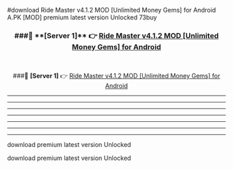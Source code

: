 #download Ride Master v4.1.2 MOD [Unlimited Money Gems] for Android  A.PK [MOD] premium latest version Unlocked 73buy 



<div align="center">
<h3>###🔹 **[Server 1]** 👉 <a href="https://download1apk.web.app/">Ride Master v4.1.2 MOD [Unlimited Money Gems] for Android </a></h3><br>


###🔹 **[Server 1]** 👉 <a href="https://download1apk.web.app/">Ride Master v4.1.2 MOD [Unlimited Money Gems] for Android </a></h3>
</div>



----------------------------------------------------------

----------------------------------------------------------

----------------------------------------------------------

----------------------------------------------------------

----------------------------------------------------------

----------------------------------------------------------

----------------------------------------------------------

download premium latest version Unlocked

download premium latest version Unlocked
